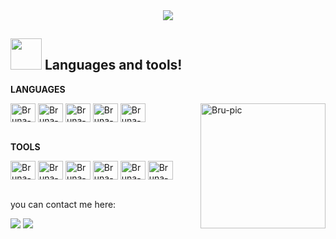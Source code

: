 <div align="center">
<img max-widht="800" src="https://cdn.discordapp.com/attachments/1098348158184071322/1100620932030156841/Froginha.png"/>
</div>


## <img height="50" src="https://media.discordapp.net/attachments/1098348158184071322/1100623060421328977/bmooo.gif"/> Languages and tools!


**LANGUAGES**
<div style="display: inline_block">
  
  <img align="center" alt="Bruna-HTML" height="30" width="40" src="https://cdn.jsdelivr.net/gh/devicons/devicon/icons/html5/html5-original.svg">
  <img align="center" alt="Bruna-CSS" height="30" width="40" src="https://cdn.jsdelivr.net/gh/devicons/devicon/icons/css3/css3-original.svg">
  <img align="center" alt="Bruna-JAVA" height="30" width="40" src="https://cdn.jsdelivr.net/gh/devicons/devicon/icons/java/java-original.svg">
  <img align="center" alt="Bruna-JS" height="30" width="40" src="https://cdn.jsdelivr.net/gh/devicons/devicon/icons/javascript/javascript-plain.svg">
  <img align="center" alt="Bruna-TS" height="30" width="40" src="https://cdn.jsdelivr.net/gh/devicons/devicon/icons/typescript/typescript-plain.svg"/>
  <img position="relative" top="50" align="right" alt="Bru-pic" height="200" width="200" src="https://cdn.discordapp.com/attachments/1108149729256275968/1121868165358555197/123445.png">
</div>

<br/> 

**TOOLS**
<div style="display: inline_block">
  <img align="center" alt="Bruna-PT" height="30" width="40" src="https://cdn.jsdelivr.net/gh/devicons/devicon/icons/photoshop/photoshop-line.svg">
   <img align="center" alt="Bruna-ai" height="30" width="40" src="https://cdn.jsdelivr.net/gh/devicons/devicon/icons/illustrator/illustrator-plain.svg">
  <img align="center" alt="Bruna-Putty" height="30" width="40" src="https://cdn.jsdelivr.net/gh/devicons/devicon/icons/putty/putty-original.svg">
   <img align="center" alt="Bruna-canva" height="30" width="40" src="https://cdn.jsdelivr.net/gh/devicons/devicon/icons/canva/canva-original.svg">
  <img align="center" alt="Bruna-git" height="30" width="40" src="https://cdn.jsdelivr.net/gh/devicons/devicon/icons/git/git-original.svg">
  <img align="center" alt="Bruna-git-hub" height="30" width="40" src="https://cdn.jsdelivr.net/gh/devicons/devicon/icons/github/github-original.svg">
  </div>
  
<br/> 
  
you can contact me here:
<div>
  <a href = "mailto:contatocarrassai@gmail.com"><img src="https://img.shields.io/badge/-Gmail-%23333?style=for-the-badge&logo=gmail&logoColor=white" target="_blank"></a>
  <a href="https://www.linkedin.com/in/bruna-carrassai-da-silva-234852232/" target="_blank"><img src="https://img.shields.io/badge/LinkedIn-0077B5?style=for-the-badge&logo=linkedin&logoColor=white" target="_blank"></a> 
   </div>
